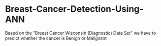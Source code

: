 # Breast-Cancer-Detection-Using-ANN
Based on the "Breast Cancer Wisconsin (Diagnostic) Data Set" we have to predict whether the cancer is Benign or Malignant
